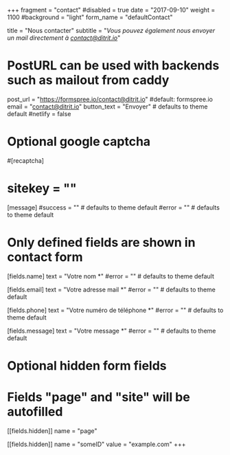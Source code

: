 +++
fragment = "contact"
#disabled = true
date = "2017-09-10"
weight = 1100
#background = "light"
form_name = "defaultContact"

title = "Nous contacter"
subtitle  = "*Vous pouvez également nous envoyer un mail directement à contact@ditrit.io*"

# PostURL can be used with backends such as mailout from caddy
post_url = "https://formspree.io/contact@ditrit.io" #default: formspree.io
email = "contact@ditrit.io"
button_text = "Envoyer" # defaults to theme default
#netlify = false

# Optional google captcha
#[recaptcha]
#  sitekey = ""

[message]
  #success = "" # defaults to theme default
  #error = "" # defaults to theme default

# Only defined fields are shown in contact form
[fields.name]
  text = "Votre nom *"
  #error = "" # defaults to theme default
 
[fields.email]
  text = "Votre adresse mail *"
  #error = "" # defaults to theme default

[fields.phone]
  text = "Votre numéro de téléphone *"
  #error = "" # defaults to theme default

[fields.message]
  text = "Votre message *"
  #error = "" # defaults to theme default

# Optional hidden form fields
# Fields "page" and "site" will be autofilled
[[fields.hidden]]
  name = "page"

[[fields.hidden]]
  name = "someID"
  value = "example.com"
+++
